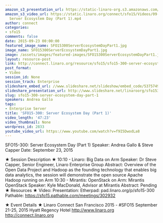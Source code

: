 ```yaml
---
amazon_s3_presentation_url: https://static-linaro-org.s3.amazonaws.com/connect/sfo15/Presentations/09-23-Wednesday/SFO15-300%20Big%20Data%20on%20ARM.pdf
amazon_s3_video_url: https://static.linaro.org/connect/sfo15/Videos/09-23-Wednesday/SF015-300
  Server Ecosystem Day (Part 1).mp4
author: connect
categories:
- sfo15
comments: false
date: 2015-09-23 00:00:00
featured_image_name: SFO15300ServerEcosystemDayPart1.jpg
image_name: SFO15300ServerEcosystemDayPart1.jpg
image: /assets/images/featured-images/SFO15300ServerEcosystemDayPart1.jpg
layout: resource-post
link: http://connect.linaro.org/resource/sfo15/sfo15-300-server-ecosystem-day-part-1/
post_format:
- Video
session_id: None
session_track: Enterprise
slideshare_embed_url: //www.slideshare.net/slideshow/embed_code/53757494
slideshare_presentation_url: http://www.slideshare.net/linaroorg/sfo15300-server-ecosystem-day-big-data-on-arm
slug: sfo15-300-server-ecosystem-day-part-1
speakers: Andrea Gallo
tags:
- Enterprise Server
title: 'SFO15-300: Server Ecosystem Day (Part 1)'
video_length: '47:23'
video_thumbnail: None
wordpress_id: 2833
youtube_video_url: https://www.youtube.com/watch?v=f9I5DwodLa8
---
```


SFO15-300: Server Ecosystem Day (Part 1)
Speaker: Andrea Gallo & Steve Capper
Date: September 23, 2015

★ Session Description ★
10:10 -
Linaro: Big Data on Arm
Speaker: Dr Steve Capper, Senior Engineer, Linaro Enterprise Group
Abstract: Overview of the Open Data Project and Hadoop as the founding technology that enables big data analytics, the session will demonstrate the open source Apache Hadoop running on Arm
10:30 - Mirantis: OpenStack on Arm: Mirantis OpenStack
Speaker: Kyle MacDonald, Advisor at Mirantis
Abstract: Pending
★ Resources ★
Video:
Presentation:
Etherpad: pad.linaro.org/p/sfo15-300
Pathable: https://sfo15.pathable.com/meetings/302932

★ Event Details ★
Linaro Connect San Francisco 2015 - #SFO15
September 21-25, 2015
Hyatt Regency Hotel
http://www.linaro.org
http://connect.linaro.org